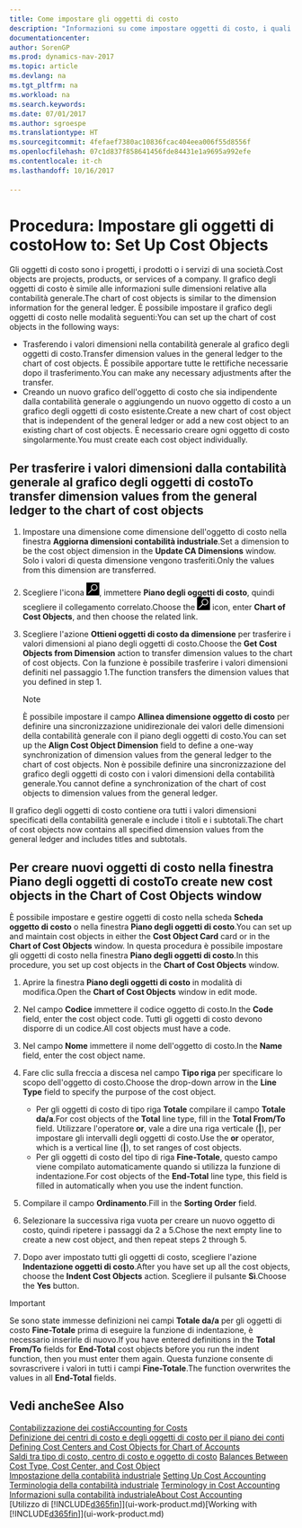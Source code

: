 ```yaml
---
title: Come impostare gli oggetti di costo
description: "Informazioni su come impostare oggetti di costo, i quali sono simili alle dimensioni relative alla contabilità generale."
documentationcenter: 
author: SorenGP
ms.prod: dynamics-nav-2017
ms.topic: article
ms.devlang: na
ms.tgt_pltfrm: na
ms.workload: na
ms.search.keywords: 
ms.date: 07/01/2017
ms.author: sgroespe
ms.translationtype: HT
ms.sourcegitcommit: 4fefaef7380ac10836fcac404eea006f55d8556f
ms.openlocfilehash: 07c1d837f858641456fde84431e1a9695a992efe
ms.contentlocale: it-ch
ms.lasthandoff: 10/16/2017

---
```

# <a name="how-to-set-up-cost-objects"></a><span data-ttu-id="6260e-103">Procedura: Impostare gli oggetti di costo</span><span class="sxs-lookup"><span data-stu-id="6260e-103">How to: Set Up Cost Objects</span></span>
<span data-ttu-id="6260e-104">Gli oggetti di costo sono i progetti, i prodotti o i servizi di una società.</span><span class="sxs-lookup"><span data-stu-id="6260e-104">Cost objects are projects, products, or services of a company.</span></span> <span data-ttu-id="6260e-105">Il grafico degli oggetti di costo è simile alle informazioni sulle dimensioni relative alla contabilità generale.</span><span class="sxs-lookup"><span data-stu-id="6260e-105">The chart of cost objects is similar to the dimension information for the general ledger.</span></span> <span data-ttu-id="6260e-106">È possibile impostare il grafico degli oggetti di costo nelle modalità seguenti:</span><span class="sxs-lookup"><span data-stu-id="6260e-106">You can set up the chart of cost objects in the following ways:</span></span>  

* <span data-ttu-id="6260e-107">Trasferendo i valori dimensioni nella contabilità generale al grafico degli oggetti di costo.</span><span class="sxs-lookup"><span data-stu-id="6260e-107">Transfer dimension values in the general ledger to the chart of cost objects.</span></span> <span data-ttu-id="6260e-108">È possibile apportare tutte le rettifiche necessarie dopo il trasferimento.</span><span class="sxs-lookup"><span data-stu-id="6260e-108">You can make any necessary adjustments after the transfer.</span></span>  
* <span data-ttu-id="6260e-109">Creando un nuovo grafico dell'oggetto di costo che sia indipendente dalla contabilità generale o aggiungendo un nuovo oggetto di costo a un grafico degli oggetti di costo esistente.</span><span class="sxs-lookup"><span data-stu-id="6260e-109">Create a new chart of cost object that is independent of the general ledger or add a new cost object to an existing chart of cost objects.</span></span> <span data-ttu-id="6260e-110">È necessario creare ogni oggetto di costo singolarmente.</span><span class="sxs-lookup"><span data-stu-id="6260e-110">You must create each cost object individually.</span></span>  

## <a name="to-transfer-dimension-values-from-the-general-ledger-to-the-chart-of-cost-objects"></a><span data-ttu-id="6260e-111">Per trasferire i valori dimensioni dalla contabilità generale al grafico degli oggetti di costo</span><span class="sxs-lookup"><span data-stu-id="6260e-111">To transfer dimension values from the general ledger to the chart of cost objects</span></span>  
1.  <span data-ttu-id="6260e-112">Impostare una dimensione come dimensione dell'oggetto di costo nella finestra **Aggiorna dimensioni contabilità industriale**.</span><span class="sxs-lookup"><span data-stu-id="6260e-112">Set a dimension to be the cost object dimension in the **Update CA Dimensions** window.</span></span> <span data-ttu-id="6260e-113">Solo i valori di questa dimensione vengono trasferiti.</span><span class="sxs-lookup"><span data-stu-id="6260e-113">Only the values from this dimension are transferred.</span></span>  
2.  <span data-ttu-id="6260e-114">Scegliere l'icona ![Cerca pagina o report](media/ui-search/search_small.png "icona Cerca pagina o report"), immettere **Piano degli oggetti di costo**, quindi scegliere il collegamento correlato.</span><span class="sxs-lookup"><span data-stu-id="6260e-114">Choose the ![Search for Page or Report](media/ui-search/search_small.png "Search for Page or Report icon") icon, enter **Chart of Cost Objects**, and then choose the related link.</span></span>  
3.  <span data-ttu-id="6260e-115">Scegliere l'azione **Ottieni oggetti di costo da dimensione** per trasferire i valori dimensioni al piano degli oggetti di costo.</span><span class="sxs-lookup"><span data-stu-id="6260e-115">Choose the **Get Cost Objects from Dimension** action to transfer dimension values to the chart of cost objects.</span></span> <span data-ttu-id="6260e-116">Con la funzione è possibile trasferire i valori dimensioni definiti nel passaggio 1.</span><span class="sxs-lookup"><span data-stu-id="6260e-116">The function transfers the dimension values that you defined in step 1.</span></span>  

    > [!NOTE]  
    >  <span data-ttu-id="6260e-117">È possibile impostare il campo **Allinea dimensione oggetto di costo** per definire una sincronizzazione unidirezionale dei valori delle dimensioni della contabilità generale con il piano degli oggetti di costo.</span><span class="sxs-lookup"><span data-stu-id="6260e-117">You can set up the **Align Cost Object Dimension**  field to define a one-way synchronization of dimension values from the general ledger to the chart of cost objects.</span></span> <span data-ttu-id="6260e-118">Non è possibile definire una sincronizzazione del grafico degli oggetti di costo con i valori dimensioni della contabilità generale.</span><span class="sxs-lookup"><span data-stu-id="6260e-118">You cannot define a synchronization of the chart of cost objects to dimension values from the general ledger.</span></span>  

<span data-ttu-id="6260e-119">Il grafico degli oggetti di costo contiene ora tutti i valori dimensioni specificati della contabilità generale e include i titoli e i subtotali.</span><span class="sxs-lookup"><span data-stu-id="6260e-119">The chart of cost objects now contains all specified dimension values from the general ledger and includes titles and subtotals.</span></span>  

## <a name="to-create-new-cost-objects-in-the-chart-of-cost-objects-window"></a><span data-ttu-id="6260e-120">Per creare nuovi oggetti di costo nella finestra Piano degli oggetti di costo</span><span class="sxs-lookup"><span data-stu-id="6260e-120">To create new cost objects in the Chart of Cost Objects window</span></span>  
<span data-ttu-id="6260e-121">È possibile impostare e gestire oggetti di costo nella scheda **Scheda oggetto di costo** o nella finestra **Piano degli oggetti di costo**.</span><span class="sxs-lookup"><span data-stu-id="6260e-121">You can set up and maintain cost objects in either the **Cost Object Card** card or in the **Chart of Cost Objects** window.</span></span> <span data-ttu-id="6260e-122">In questa procedura è possibile impostare gli oggetti di costo nella finestra  **Piano degli oggetti di costo**.</span><span class="sxs-lookup"><span data-stu-id="6260e-122">In this procedure, you set up cost objects in the **Chart of Cost Objects** window.</span></span>  

1.  <span data-ttu-id="6260e-123">Aprire la finestra **Piano degli oggetti di costo** in modalità di modifica.</span><span class="sxs-lookup"><span data-stu-id="6260e-123">Open the **Chart of Cost Objects** window in edit mode.</span></span>  
2.  <span data-ttu-id="6260e-124">Nel campo  **Codice** immettere il codice oggetto di costo.</span><span class="sxs-lookup"><span data-stu-id="6260e-124">In the **Code** field, enter the cost object code.</span></span> <span data-ttu-id="6260e-125">Tutti gli oggetti di costo devono disporre di un codice.</span><span class="sxs-lookup"><span data-stu-id="6260e-125">All cost objects must have a code.</span></span>  
3.  <span data-ttu-id="6260e-126">Nel campo **Nome** immettere il nome dell'oggetto di costo.</span><span class="sxs-lookup"><span data-stu-id="6260e-126">In the **Name** field, enter the cost object name.</span></span>  
4.  <span data-ttu-id="6260e-127">Fare clic sulla freccia a discesa nel campo **Tipo riga** per specificare lo scopo dell'oggetto di costo.</span><span class="sxs-lookup"><span data-stu-id="6260e-127">Choose the drop-down arrow in the **Line Type** field to specify the purpose of the cost object.</span></span>  

    * <span data-ttu-id="6260e-128">Per gli oggetti di costo di tipo riga **Totale** compilare il campo **Totale da/a**.</span><span class="sxs-lookup"><span data-stu-id="6260e-128">For cost objects of the **Total** line type, fill in the **Total From/To** field.</span></span> <span data-ttu-id="6260e-129">Utilizzare l'operatore **or**, vale a dire una riga verticale (**&#124;**), per impostare gli intervalli degli oggetti di costo.</span><span class="sxs-lookup"><span data-stu-id="6260e-129">Use the **or** operator, which is a vertical line (**&#124;**), to set ranges of cost objects.</span></span>  
    * <span data-ttu-id="6260e-130">Per gli oggetti di costo del tipo di riga **Fine-Totale**, questo campo viene compilato automaticamente quando si utilizza la funzione di indentazione.</span><span class="sxs-lookup"><span data-stu-id="6260e-130">For cost objects of the **End-Total** line type, this field is filled in automatically when you use  the indent function.</span></span>  
5.  <span data-ttu-id="6260e-131">Compilare il campo **Ordinamento**.</span><span class="sxs-lookup"><span data-stu-id="6260e-131">Fill in the **Sorting Order** field.</span></span>  
6.  <span data-ttu-id="6260e-132">Selezionare la successiva riga vuota per creare un nuovo oggetto di costo, quindi ripetere i passaggi da 2 a 5.</span><span class="sxs-lookup"><span data-stu-id="6260e-132">Chose the next empty line to create a new cost object, and then repeat steps 2 through 5.</span></span>  
7.  <span data-ttu-id="6260e-133">Dopo aver impostato tutti gli oggetti di costo, scegliere l'azione **Indentazione oggetti di costo**.</span><span class="sxs-lookup"><span data-stu-id="6260e-133">After you have set up all the cost objects, choose the **Indent Cost Objects** action.</span></span> <span data-ttu-id="6260e-134">Scegliere il pulsante **Sì**.</span><span class="sxs-lookup"><span data-stu-id="6260e-134">Choose the **Yes** button.</span></span>  

> [!IMPORTANT]  
>  <span data-ttu-id="6260e-135">Se sono state immesse definizioni nei campi **Totale da/a** per gli oggetti di costo **Fine-Totale** prima di eseguire la funzione di indentazione, è necessario inserirle di nuovo.</span><span class="sxs-lookup"><span data-stu-id="6260e-135">If you have entered definitions in the **Total From/To** fields for **End-Total** cost objects before you run the indent function, then you must enter them again.</span></span> <span data-ttu-id="6260e-136">Questa funzione consente di sovrascrivere i valori in tutti i campi **Fine-Totale**.</span><span class="sxs-lookup"><span data-stu-id="6260e-136">The function overwrites the values in all **End-Total** fields.</span></span>  

## <a name="see-also"></a><span data-ttu-id="6260e-137">Vedi anche</span><span class="sxs-lookup"><span data-stu-id="6260e-137">See Also</span></span>  
[<span data-ttu-id="6260e-138">Contabilizzazione dei costi</span><span class="sxs-lookup"><span data-stu-id="6260e-138">Accounting for Costs</span></span>](finance-manage-cost-accounting.md)  
<span data-ttu-id="6260e-139">[Definizione dei centri di costo e degli oggetti di costo per il piano dei conti](finance-defining-cost-centers-and-cost-objects-for-chart-of-accounts.md) </span><span class="sxs-lookup"><span data-stu-id="6260e-139">[Defining Cost Centers and Cost Objects for Chart of Accounts](finance-defining-cost-centers-and-cost-objects-for-chart-of-accounts.md) </span></span>  
<span data-ttu-id="6260e-140">[Saldi tra tipo di costo, centro di costo e oggetto di costo](finance-balances-between-cost-type-cost-center-and-cost-object.md) </span><span class="sxs-lookup"><span data-stu-id="6260e-140">[Balances Between Cost Type, Cost Center, and Cost Object](finance-balances-between-cost-type-cost-center-and-cost-object.md) </span></span>  
<span data-ttu-id="6260e-141">[Impostazione della contabilità industriale](finance-set-up-cost-accounting.md) </span><span class="sxs-lookup"><span data-stu-id="6260e-141">[Setting Up Cost Accounting](finance-set-up-cost-accounting.md) </span></span>  
<span data-ttu-id="6260e-142">[Terminologia della contabilità industriale](finance-terminology-in-cost-accounting.md) </span><span class="sxs-lookup"><span data-stu-id="6260e-142">[Terminology in Cost Accounting](finance-terminology-in-cost-accounting.md) </span></span>  
[<span data-ttu-id="6260e-143">Informazioni sulla contabilità industriale</span><span class="sxs-lookup"><span data-stu-id="6260e-143">About Cost Accounting</span></span>](finance-about-cost-accounting.md)  
<span data-ttu-id="6260e-144">[Utilizzo di [!INCLUDE[d365fin](includes/d365fin_md.md)]](ui-work-product.md)</span><span class="sxs-lookup"><span data-stu-id="6260e-144">[Working with [!INCLUDE[d365fin](includes/d365fin_md.md)]](ui-work-product.md)</span></span>

